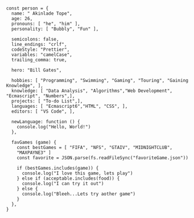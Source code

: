 ```

const person = {
  name: " Akinlade Tope",
  age: 26,
  pronouns: [ "he", "him" ],
  personality: [ "Bubbly", "Fun" ],
  
  semicolons: false,
  line_endings: "crlf",
  codeStyle: "Prettier",
  variables: "camelCase",
  trailing_comma: true,
  
  hero: "Bill Gates",
  
  hobbies: [ "Programming", "Swimming", "Gaming", "Touring", "Gaining Knowledge", ],
  knowledge: [ "Data Analysis", "Algorithms","Web Development", "Ecmascript", "Numbers",],
  projects: [ "To-do List",],  
  languages: [ "Ecmascript6","HTML", "CSS", ],
  editors: [ "VS Code", ],
  
  newLanguage: function () {
    console.log("Hello, World!")
  },
  
  favGames (game) {
    const bestGames = [ "FIFA", "NFS", "GTAIV", "MIDNIGHTCLUB", 
    "MAXPAYNE3" ]
    const favorite = JSON.parse(fs.readFileSync("favoriteGame.json"))
    
    if (bestGames.includes(game)) {
      console.log("I love this game, lets play")
    } else if (acceptable.includes(food)) {
      console.log("I can try it out")
    } else {
      console.log("Bleeh...Lets try aother game")
    }
  },
}

```

<!---
mckent05/mckent05 is a ✨ special ✨ repository because its `README.md` (this file) appears on your GitHub profile.
You can click the Preview link to take a look at your changes.
--->

